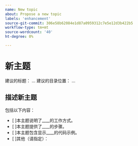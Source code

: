 ```yaml
---
name: New topic
about: Propose a new topic
labels: 'enhancement'
source-git-commit: 306e58b62084e1d87a0959312c7e5e12d3b422b5
workflow-type: tm+mt
source-wordcount: '40'
ht-degree: 0%

---
```



# 新主题

建议的标题： ...
建议的目录位置： ...

## 描述新主题

<!-- (REQUIRED) Describe the new content. Provide as much detail and as many resources as you can. -->

包括以下内容：

- [ ]本主题说明了____的工作方式。
- [ ]本主题提供了____的步骤。
- [ ]本主题包含显示____的代码示例。
- [ ]其他（请指定）：

<!-- Thank you for taking the time to report the issue. -->
